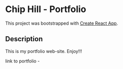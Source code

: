 # Chip Hill - Portfolio

This project was bootstrapped with [Create React App](https://github.com/facebook/create-react-app).

## Description
This is my portfolio web-site.  Enjoy!!!

link to portfolio - 

